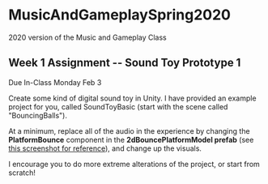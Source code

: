 # MusicAndGameplaySpring2020
2020 version of the Music and Gameplay Class

## Week 1 Assignment -- Sound Toy Prototype 1

Due In-Class Monday Feb 3

Create some kind of digital sound toy in Unity.  I have provided an example project for you, called SoundToyBasic (start with the scene called "BouncingBalls").  

At a minimum, replace all of the audio in the experience by changing the **PlatformBounce** component in the **2dBouncePlatformModel prefab** (see [this screenshot for reference](imgur.com/a/5ZPlU6I)), and change up the visuals.  

I encourage you to do more extreme alterations of the project, or start from scratch!
